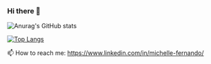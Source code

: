 ### Hi there 👋

<!-- ![alt text](https://octodex.github.com/images/yogitocat.png) -->
![Anurag's GitHub stats](https://github-readme-stats.vercel.app/api?username=michelleuf&count_private=true&show_icons=true&theme=radical)


[![Top Langs](https://github-readme-stats.vercel.app/api/top-langs/?username=michelleuf&count_private=true&layout=compact&theme=radical)](https://github.com/anuraghazra/github-readme-stats)

📫 How to reach me: https://www.linkedin.com/in/michelle-fernando/
<!--

Here are some ideas to get you started:

- 🔭 I’m currently working on ...
- 🌱 I’m currently learning ...
- 👯 I’m looking to collaborate on ...
- 🤔 I’m looking for help with ...
- 💬 Ask me about ...
 
- 😄 Pronouns: ...
- ⚡ Fun fact: ...
-->
